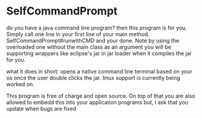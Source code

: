 # SelfCommandPrompt
do you have a java command line program? then this program is for you. Simply call one line in your first line of your main method. SelfCommandPrompt#runwithCMD and your done. Note by using the overloaded one without the main class as an argument you will be supporting wrappers like eclipse's jar in jar loader when it compiles the jar for you. 

what it does in short:
opens a native command line terminal based on your os once the user double clicks the jar. linux support is currently being worked on.

This program is free of charge and open source. On top of that you are also allowed to embedd this into your application programs but, I ask that you update when bugs are fixed
